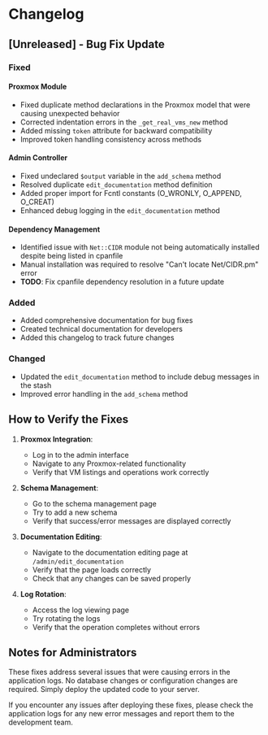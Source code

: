 # Changelog

## [Unreleased] - Bug Fix Update

### Fixed

#### Proxmox Module
- Fixed duplicate method declarations in the Proxmox model that were causing unexpected behavior
- Corrected indentation errors in the `_get_real_vms_new` method
- Added missing `token` attribute for backward compatibility
- Improved token handling consistency across methods

#### Admin Controller
- Fixed undeclared `$output` variable in the `add_schema` method
- Resolved duplicate `edit_documentation` method definition
- Added proper import for Fcntl constants (O_WRONLY, O_APPEND, O_CREAT)
- Enhanced debug logging in the `edit_documentation` method

#### Dependency Management
- Identified issue with `Net::CIDR` module not being automatically installed despite being listed in cpanfile
- Manual installation was required to resolve "Can't locate Net/CIDR.pm" error
- **TODO**: Fix cpanfile dependency resolution in a future update

### Added
- Added comprehensive documentation for bug fixes
- Created technical documentation for developers
- Added this changelog to track future changes

### Changed
- Updated the `edit_documentation` method to include debug messages in the stash
- Improved error handling in the `add_schema` method

## How to Verify the Fixes

1. **Proxmox Integration**:
   - Log in to the admin interface
   - Navigate to any Proxmox-related functionality
   - Verify that VM listings and operations work correctly

2. **Schema Management**:
   - Go to the schema management page
   - Try to add a new schema
   - Verify that success/error messages are displayed correctly

3. **Documentation Editing**:
   - Navigate to the documentation editing page at `/admin/edit_documentation`
   - Verify that the page loads correctly
   - Check that any changes can be saved properly

4. **Log Rotation**:
   - Access the log viewing page
   - Try rotating the logs
   - Verify that the operation completes without errors

## Notes for Administrators

These fixes address several issues that were causing errors in the application logs. No database changes or configuration changes are required. Simply deploy the updated code to your server.

If you encounter any issues after deploying these fixes, please check the application logs for any new error messages and report them to the development team.